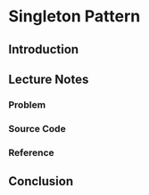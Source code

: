 # Singleton Pattern

## Introduction

## Lecture Notes

### Problem

### Source Code

### Reference

## Conclusion

